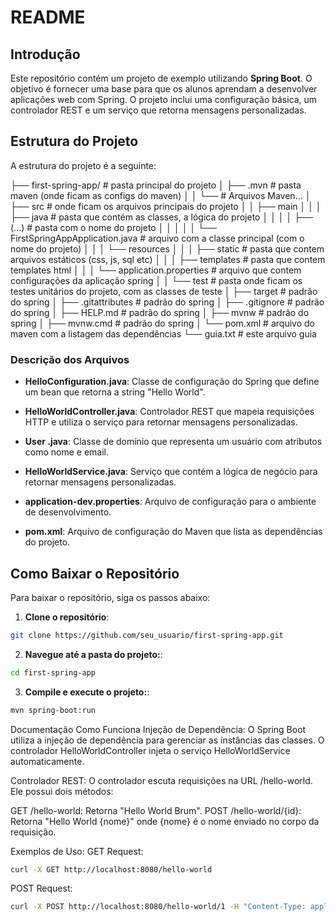 # README

## Introdução

Este repositório contém um projeto de exemplo utilizando **Spring Boot**. O objetivo é fornecer uma base para que os alunos aprendam a desenvolver aplicações web com Spring. O projeto inclui uma configuração básica, um controlador REST e um serviço que retorna mensagens personalizadas.

## Estrutura do Projeto

A estrutura do projeto é a seguinte:

├── first-spring-app/ # pasta principal do projeto
│ ├── .mvn # pasta maven (onde ficam as configs do maven)
│ │ └── # Arquivos Maven...
│ ├── src # onde ficam os arquivos principais do projeto
│ │ ├── main
│ │ │ ├── java # pasta que contém as classes, a lógica do projeto
│ │ │ │ ├── (...) # pasta com o nome do projeto
│ │ │ │ │ └── FirstSpringAppApplication.java # arquivo com a classe principal (com o nome do projeto) 
│ │ │ └── resources 
│ │ │   ├── static # pasta que contem arquivos estáticos (css, js, sql etc)
│ │ │   ├── templates # pasta que contem templates html
│ │ │   └── application.properties # arquivo que contem configurações da aplicação spring
│ │ └── test # pasta onde ficam os testes unitários do projeto, com as classes de teste
│ ├── target # padrão do spring
│ ├── .gitattributes # padrão do spring
│ ├── .gitignore # padrão do spring
│ ├── HELP.md # padrão do spring
│ ├── mvnw # padrão do spring
│ ├── mvnw.cmd # padrão do spring
│ └── pom.xml # arquivo do maven com a listagem das dependências
└── guia.txt # este arquivo guia

### Descrição dos Arquivos

- **HelloConfiguration.java**: Classe de configuração do Spring que define um bean que retorna a string "Hello World".
  
- **HelloWorldController.java**: Controlador REST que mapeia requisições HTTP e utiliza o serviço para retornar mensagens personalizadas.

- **User  .java**: Classe de domínio que representa um usuário com atributos como nome e email.

- **HelloWorldService.java**: Serviço que contém a lógica de negócio para retornar mensagens personalizadas.

- **application-dev.properties**: Arquivo de configuração para o ambiente de desenvolvimento.

- **pom.xml**: Arquivo de configuração do Maven que lista as dependências do projeto.

## Como Baixar o Repositório

Para baixar o repositório, siga os passos abaixo:

1. **Clone o repositório**:
  ```bash
  git clone https://github.com/seu_usuario/first-spring-app.git
  ```
   
2. **Navegue até a pasta do projeto:**:
  ```bash
  cd first-spring-app
  ```

3. **Compile e execute o projeto:**:
  ```bash
  mvn spring-boot:run
  ```

Documentação
Como Funciona
Injeção de Dependência: O Spring Boot utiliza a injeção de dependência para gerenciar as instâncias das classes. O controlador HelloWorldController injeta o serviço HelloWorldService automaticamente.

Controlador REST: O controlador escuta requisições na URL /hello-world. Ele possui dois métodos:

GET /hello-world: Retorna "Hello World Brum".
POST /hello-world/{id}: Retorna "Hello World {nome}" onde {nome} é o nome enviado no corpo da requisição.

Exemplos de Uso:
GET Request:
  ```bash
  curl -X GET http://localhost:8080/hello-world
  ```

POST Request:
  ```bash
  curl -X POST http://localhost:8080/hello-world/1 -H "Content-Type: application/json" -d '{"name": "Seu Nome", "email": "seuemail@example.com"}'
  ```
